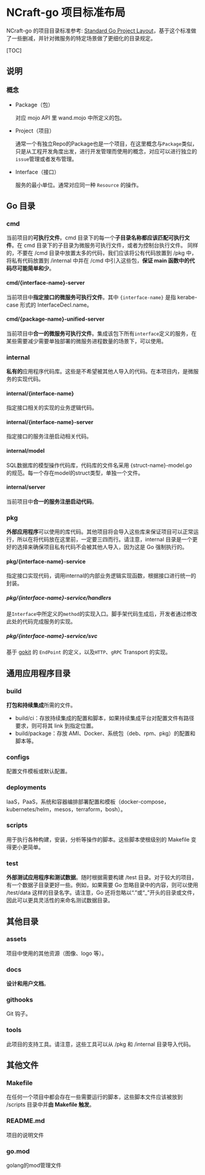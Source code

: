 # NCraft-go 项目标准布局

NCraft-go 的项目目录标准参考: [Standard Go Project Layout](https://github.com/golang-standards/project-layout)，基于这个标准做了一些删减，并针对微服务的特定场景做了更细化的目录规定。

[TOC]

## 说明

### 概念

- Package（包）

  对应 mojo API 里 wand.mojo 中所定义的包。
- Project（项目）

  通常一个有独立Repo的Package也是一个项目，在这里概念与`Package`类似，只是从工程开发角度出发，进行开发管理而使用的概念，对应可以进行独立的`issue`管理或者发布管理。
- Interface（接口）

  服务的最小单位。通常对应同一种 `Resource` 的操作。

## Go 目录
### cmd
当前项目的**可执行文件**。cmd 目录下的每一个**子目录名称都应该匹配可执行文件**。在 cmd 目录下的子目录为微服务可执行文件，或者为控制台执行文件。
同样的，不要在 /cmd 目录中放置太多的代码，我们应该将公有代码放置到 /pkg 中，将私有代码放置到 /internal 中并在 /cmd 中引入这些包，**保证 main 函数中的代码尽可能简单和少**。

#### cmd/{interface-name}-server
当前项目中**指定接口的微服务可执行文件**。其中 `{interface-name}` 是指 kerabe-case 形式的 InterfaceDecl.name。
#### cmd/{package-name}-unified-server
当前项目中**合一的微服务可执行文件**。集成该包下所有`interface`定义的服务，在某些需要减少需要单独部署的微服务进程数量的场景下，可以使用。
### internal
**私有的**应用程序代码库。这些是不希望被其他人导入的代码。在本项目内，是微服务的实现代码。

#### internal/{interface-name}

指定接口相关的实现的业务逻辑代码。

#### internal/{interface-name}-server

指定接口的服务注册启动相关代码。

#### internal/model

SQL数据库的模型操作代码库，代码库的文件名采用 {struct-name}-model.go 的规范。每一个存在model的struct类型，单独一个文件。

#### internal/server

当前项目中**合一的服务注册启动代码**。

### pkg
**外部应用程序**可以使用的库代码。其他项目将会导入这些库来保证项目可以正常运行，所以在将代码放在这里前，一定要三四而行。请注意，internal 目录是一个更好的选择来确保项目私有代码不会被其他人导入，因为这是 Go 强制执行的。

#### pkg/{interface-name}-service

指定接口实现代码，调用internal的内部业务逻辑实现函数，根据接口进行统一的封装。

##### pkg/{interface-name}-service/handlers

是`Interface`中所定义的`method`的实现入口。脚手架代码生成后，开发者通过修改此处的代码完成服务的实现。

##### pkg/{interface-name}-service/svc

基于 [gokit](https://github.com/go-kit/kit) 的 `EndPoint` 的定义，以及`HTTP`、`gRPC` Transport 的实现。

## 通用应用程序目录
### build
**打包和持续集成**所需的文件。

- build/ci：存放持续集成的配置和脚本，如果持续集成平台对配置文件有路径要求，则可将其 link 到指定位置。
- build/package：存放 AMI、Docker、系统包（deb、rpm、pkg）的配置和脚本等。

### configs
配置文件模板或默认配置。
### deployments
IaaS，PaaS，系统和容器编排部署配置和模板（docker-compose，kubernetes/helm，mesos，terraform，bosh）。
### scripts
用于执行各种构建，安装，分析等操作的脚本。这些脚本使根级别的 Makefile 变得更小更简单。
### test
**外部测试应用程序和测试数据**。随时根据需要构建 /test 目录。对于较大的项目，有一个数据子目录更好一些。例如，如果需要 Go 忽略目录中的内容，则可以使用 /test/data  这样的目录名字。请注意，Go 还将忽略以“.”或“_”开头的目录或文件，因此可以更具灵活性的来命名测试数据目录。

## 其他目录
### assets
项目中使用的其他资源（图像、logo 等）。
### docs
**设计和用户文档**。

### githooks
Git 钩子。
### tools
此项目的支持工具。请注意，这些工具可以从 /pkg 和 /internal 目录导入代码。

## 其他文件
### Makefile
在任何一个项目中都会存在一些需要运行的脚本，这些脚本文件应该被放到 /scripts 目录中并**由 Makefile 触发**。
### README.md

项目的说明文件

### go.mod

golang的mod管理文件

